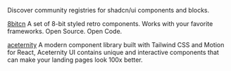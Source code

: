 Discover community registries for shadcn/ui components and blocks.

[8bitcn](/ui/shadcn/directories/8bitcn)
A set of 8-bit styled retro components. Works with your favorite frameworks. Open Source. Open Code.

[aceternity](/ui/shadcn/directories/aceternity)
A modern component library built with Tailwind CSS and Motion for React, Aceternity UI contains unique and interactive components that can make your landing pages look 100x better.
